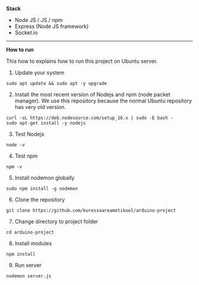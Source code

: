 **Stack**
- Node JS / JS / npm
- Express (Node JS framework)
- Socket.io

--------------------------------

**How to run**

This how to explains how to run this project on Ubuntu server.

1. Update your system
```
sudo apt update && sudo apt -y upgrade
```
2. Install the most recent version of Nodejs and npm (node packet manager). We use this repository because the normal Ubuntu repository has very old version.
```
curl -sL https://deb.nodesource.com/setup_16.x | sudo -E bash -
sudo apt-get install -y nodejs
```
3. Test Nodejs
```
node -v
```
4. Test npm
```
npm -v
```
5. Install nodemon globally
```
sudo npm install -g nodemon
```
6. Clone the repository
```
git clone https://github.com/kuressaareametikool/arduino-project
```
7. Change directory to project folder
```
cd arduino-project
```
8. Install modules
```
npm install
```
9. Run server
```
nodemon server.js
```
